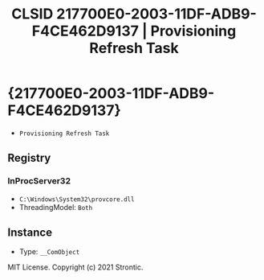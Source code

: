 ﻿---
title: "CLSID 217700E0-2003-11DF-ADB9-F4CE462D9137 | Provisioning Refresh Task"
excerpt: What is COM-Object CLSID 217700E0-2003-11DF-ADB9-F4CE462D9137?
---

# {217700E0-2003-11DF-ADB9-F4CE462D9137}

* `Provisioning Refresh Task`

## Registry


### InProcServer32

* `C:\Windows\System32\provcore.dll`
* ThreadingModel: `Both`

## Instance

* Type: `__ComObject`

MIT License. Copyright (c) 2021 Strontic.


